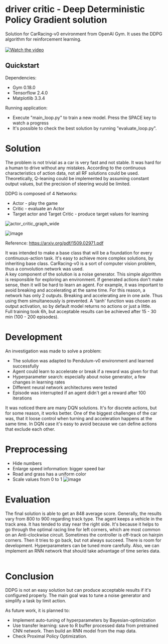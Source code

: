 # driver critic - Deep Deterministic Policy Gradient solution
Solution for CarRacing-v0 environment from OpenAI Gym. It uses the DDPG algorithm for reinforcement learning.
<br/><br/>
[![Watch the video](https://user-images.githubusercontent.com/6407844/111694067-aea8b880-8831-11eb-90b5-0d5396a6cba7.png)](https://youtu.be/_Olpk0Dt4gM)
<br/>
## Quickstart
Dependencies:
* Gym 0.18.0
* Tensorflow 2.4.0
* Matplotlib 3.3.4
<!---just
!The current version of CarRacing-v0 has memory bugs. To solve it, we need to download manually the newest "car_racing.py" script from Gym GitHub.<br/>
!https://github.com/openai/gym/blob/master/gym/envs/box2d/car_racing.py--->

Running application:
* Execute "main_loop.py" to train a new model. Press the SPACE key to watch a progress <br/>
* It's possible to check the best solution by running "evaluate_loop.py".

# Solution
The problem is not trivial as a car is very fast and not stable. It was hard for a human to drive without any mistakes. According to the continuous characteristics of action data, not all RF solutions could be used. Theoretically, Q-leaning could be implemented by assuming constant output values, but the precision of steering would be limited.

DDPG is composed of 4 Networks:
* Actor - play the game
* Critic - evaluate an Actor
* Target actor and Target Critic - produce target values for learning

![actor_critic_graph_wide](https://user-images.githubusercontent.com/6407844/202601232-1fbbfa26-ce7c-43d7-8715-0925d0bde808.png)

![image](https://user-images.githubusercontent.com/6407844/111140756-ffdf5080-8582-11eb-8372-8764c0c0e1d9.png)

Reference:
https://arxiv.org/pdf/1509.02971.pdf

It was intended to make a base class that will be a foundation for every continuous-action task. It's easy to achieve more complex solutions, by inheriting base class.  CarRacing-v0 is a sort of computer vision problem, thus a convolution network was used.<br/>
A key component of the solution is a noise generator. This simple algorithm is responsible for exploring an environment. If generated actions don't make sense, then it will be hard to learn an agent. For example, it was important to avoid breaking and accelerating at the same time. For this reason, a network has only 2 outputs. Breaking and accelerating are in one axle. Thus using them simultaneously is prevented. A 'tanh' function was chosen as output activation, so by default model returns no actions or just a little.<br/>
Full training took 6h, but acceptable results can be achieved after 15 - 30 min (100 - 200 episodes).

# Development
An investigation was made to solve a problem:
* The solution was adapted to Pendulum-v0 environment and learned successfully
* Agent could learn to accelerate or break if a reward was given for that
* Hyperparameter search: especially about noise generator, a few changes in learning rates
* Different neural network architectures were tested
* Episode was interrupted if an agent didn't get a reward after 100 iterations

It was noticed there are many DQN solutions. It's for discrete actions, but for some reason, it works better. One of the biggest challenges of the car was, that it loose control when turning and acceleration happens at the same time. In DQN case it's easy to avoid because we can define actions that exclude each other.

# Preprocessing
* Hide numbers
* Enlarge speed information: bigger speed bar
* Road and grass has a uniform color
* Scale values from 0 to 1
![image](https://user-images.githubusercontent.com/6407844/111695445-6a1e1c80-8833-11eb-869f-1c680784b658.png)

# Evaluation

The final solution is able to get an 848 average score. Generally, the results vary from 800 to 900 regarding track type. The agent keeps a vehicle in the track area. It has tended to stay near the right side. It's because it helps to go through the optimal racing line for left corners, which are most common on an Anti-clockwise circuit. Sometimes the controller is off-track on hairpin corners. Then it tries to go back, but not always succeed.
There is room for development. Hyperparameters can be tuned more carefully. Also, we can implement an RNN network that should take advantage of time series data. <br/> <br/>

# Conclusion
DDPG is not an easy solution but can produce acceptable results if it's configured properly. The main goal was to tune a noise generator and simplify a task by limit action.

As future work, it is planned to:
* Implement auto-tuning of hyperparameters by Bayesian-optimization
* Use transfer learning: save to R buffer processed data from pretrained CNN network. Then build an RNN model from the map data.
* Check Proximal Policy Optimization.
